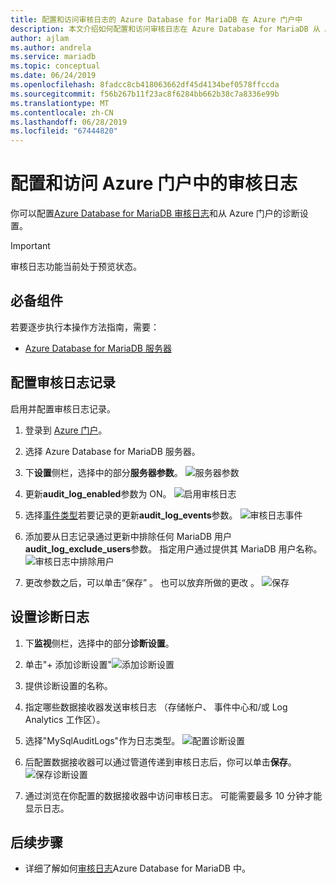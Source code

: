 ```yaml
---
title: 配置和访问审核日志的 Azure Database for MariaDB 在 Azure 门户中
description: 本文介绍如何配置和访问审核日志在 Azure Database for MariaDB 从 Azure 门户。
author: ajlam
ms.author: andrela
ms.service: mariadb
ms.topic: conceptual
ms.date: 06/24/2019
ms.openlocfilehash: 8fadcc8cb418063662df45d4134bef0578ffccda
ms.sourcegitcommit: f56b267b11f23ac8f6284bb662b38c7a8336e99b
ms.translationtype: MT
ms.contentlocale: zh-CN
ms.lasthandoff: 06/28/2019
ms.locfileid: "67444820"
---
```

# <a name="configure-and-access-audit-logs-in-the-azure-portal"></a>配置和访问 Azure 门户中的审核日志

你可以配置[Azure Database for MariaDB 审核日志](concepts-audit-logs.md)和从 Azure 门户的诊断设置。

> [!IMPORTANT]
> 审核日志功能当前处于预览状态。

## <a name="prerequisites"></a>必备组件

若要逐步执行本操作方法指南，需要：

- [Azure Database for MariaDB 服务器](quickstart-create-mariadb-server-database-using-azure-portal.md)

## <a name="configure-audit-logging"></a>配置审核日志记录

启用并配置审核日志记录。

1. 登录到 [Azure 门户](https://portal.azure.com/)。

1. 选择 Azure Database for MariaDB 服务器。

1. 下**设置**侧栏，选择中的部分**服务器参数**。
    ![服务器参数](./media/howto-configure-audit-logs-portal/server-parameters.png)

1. 更新**audit_log_enabled**参数为 ON。
    ![启用审核日志](./media/howto-configure-audit-logs-portal/audit-log-enabled.png)

1. 选择[事件类型](concepts-audit-logs.md#configure-audit-logging)若要记录的更新**audit_log_events**参数。
    ![审核日志事件](./media/howto-configure-audit-logs-portal/audit-log-events.png)

1. 添加要从日志记录通过更新中排除任何 MariaDB 用户**audit_log_exclude_users**参数。 指定用户通过提供其 MariaDB 用户名称。
    ![审核日志中排除用户](./media/howto-configure-audit-logs-portal/audit-log-exclude-users.png)

1. 更改参数之后，可以单击“保存”  。 也可以放弃所做的更改  。
    ![保存](./media/howto-configure-audit-logs-portal/save-parameters.png)

## <a name="set-up-diagnostic-logs"></a>设置诊断日志

1. 下**监视**侧栏，选择中的部分**诊断设置**。

1. 单击"+ 添加诊断设置"![添加诊断设置](./media/howto-configure-audit-logs-portal/add-diagnostic-setting.png)

1. 提供诊断设置的名称。

1. 指定哪些数据接收器发送审核日志 （存储帐户、 事件中心和/或 Log Analytics 工作区）。

1. 选择"MySqlAuditLogs"作为日志类型。
![配置诊断设置](./media/howto-configure-audit-logs-portal/configure-diagnostic-setting.png)

1. 后配置数据接收器可以通过管道传递到审核日志后，你可以单击**保存**。
![保存诊断设置](./media/howto-configure-audit-logs-portal/save-diagnostic-setting.png)

1. 通过浏览在你配置的数据接收器中访问审核日志。 可能需要最多 10 分钟才能显示日志。

## <a name="next-steps"></a>后续步骤

- 详细了解如何[审核日志](concepts-audit-logs.md)Azure Database for MariaDB 中。